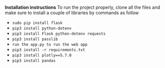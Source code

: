 **Installation instructions**
To run the project properly, clone all the files and make sure to install a couple of libraries by commands as follow
* `sudo pip install flask`
* `pip3 install python-dotenv`
* `pip3 install Flask python-dotenv requests`
* `pip3 install passlib`
* `run the app.py to run the web app`
* `pip3 install -r requirements.txt`
* `pip3 install plotly==5.7.0`
* `pip3 install pandas`
